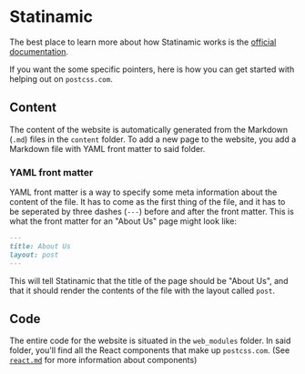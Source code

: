 # Statinamic

The best place to learn more about how Statinamic works is the [official documentation](http://moox.io/statinamic).

If you want the some specific pointers, here is how you can get started with helping out on `postcss.com`.

## Content

The content of the website is automatically generated from the Markdown (`.md`) files in the `content` folder. To add a new page to the website, you add a Markdown file with YAML front matter to said folder.

### YAML front matter

YAML front matter is a way to specify some meta information about the content of the file. It has to come as the first thing of the file, and it has to be seperated by three dashes (`---`) before and after the front matter. This is what the front matter for an "About Us" page might look like:


```Markdown
---
title: About Us
layout: post
---
```

This will tell Statinamic that the title of the page should be "About Us", and that it should render the contents of the file with the layout called `post`.

## Code

The entire code for the website is situated in the `web_modules` folder. In said folder, you'll find all the React components that make up `postcss.com`. (See [`react.md`](react.md) for more information about components)
